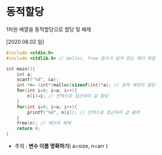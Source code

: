 # 동적할당

1차원 배열을 동적할당으로 할당 및 해제

[2020.08.02.일]

```c
#include <stdio.h>
#include <stdlib.h> // malloc, free 함수가 담겨 있는 헤더 파일

int main(){
	int a; 
	scanf("%d", &a);
	int *n= (int*)malloc(sizeof(int)*a); // 동적 메모리 할당
	for(int i=0; i<a; i++){
		n[i]=i; // 인덱스로 접근하여 값 할당
	}
	for(int i=0; i<a; i++){ 
		printf("%d", n[i]); // 인덱스로 접근하여 값 출력
	}
	free(n); // 메모리 해제
	return 0;
}
```

* 주의 : **변수 이름 명확하기**( a=size, n=arr )

